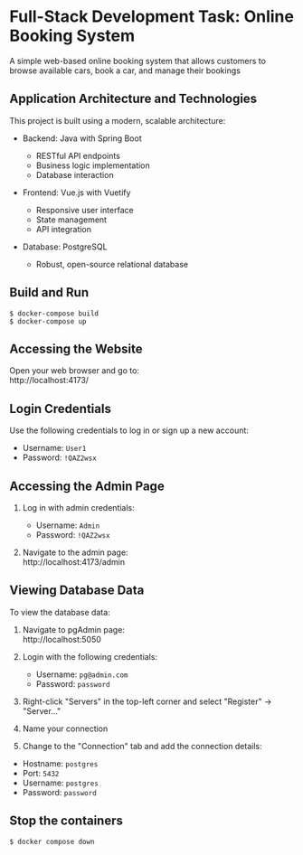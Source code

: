 # Full-Stack Development Task: Online Booking System
A simple web-based online booking system that allows customers to browse available cars, book a car, and manage their bookings

## Application Architecture and Technologies

This project is built using a modern, scalable architecture:

- Backend: Java with Spring Boot
  - RESTful API endpoints
  - Business logic implementation
  - Database interaction

- Frontend: Vue.js with Vuetify
  - Responsive user interface
  - State management
  - API integration

- Database: PostgreSQL
  - Robust, open-source relational database

## Build and Run
```
$ docker-compose build
$ docker-compose up
```

## Accessing the Website

Open your web browser and go to:  
http://localhost:4173/

## Login Credentials

Use the following credentials to log in or sign up a new account:

- Username: `User1`
- Password: `!QAZ2wsx`

## Accessing the Admin Page

1. Log in with admin credentials:
   - Username: `Admin`
   - Password: `!QAZ2wsx`

2. Navigate to the admin page:  
    http://localhost:4173/admin

## Viewing Database Data

To view the database data:

1. Navigate to pgAdmin page:  
http://localhost:5050

2. Login with the following credentials:
   - Username: `pg@admin.com`
   - Password: `password`

3. Right-click "Servers" in the top-left corner and select "Register" -> "Server..."

4. Name your connection

5. Change to the "Connection" tab and add the connection details:

- Hostname: `postgres`
- Port: `5432`
- Username: `postgres`
- Password: `password`

## Stop the containers
```
$ docker compose down
```
